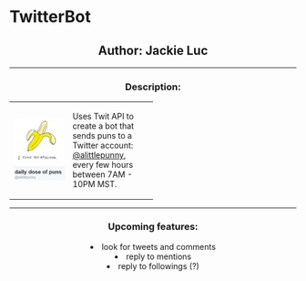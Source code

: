 # TwitterBot

<b>
<h2 align="center"> Author: Jackie Luc </h2>
</b>

<hr>

<h3 align="center"> Description: </h3>
<table style="width:50%", align="center">
    <tr>
        <td style="width:25%"><a href="https://twitter.com/alittlepunny"><img src="node_modules/images/profile.png" width="100%"></a></td>
        <td style="width:25%"><p>
            Uses Twit API to create a bot that sends puns to a Twitter account: <a href="https://twitter.com/alittlepunny">@alittlepunny</a>, every few hours between 7AM - 10PM MST.
        </p></td>
    </tr>
</table>

<hr>

<h3 align="center"> Upcoming features: </h3>
<div align="center">
    <li> look for tweets and comments </li>
    <li> reply to mentions </li>
    <li> reply to followings (?) </li>
</div>
